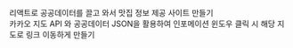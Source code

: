 
리액트로 공공데이터를 끌고 와서 맛집 정보 제공 사이트 만들기 <br>
카카오 지도 API 와 공공데이터 JSON을 활용하여 인포메이션 윈도우 클릭 시 해당 지도로 링크 이동하게 만들기
